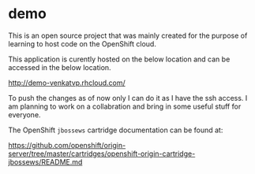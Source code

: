 demo
=======

This is an open source project that was mainly created for the purpose of learning to host code on the OpenShift cloud.

This application is curently hosted on the below location and can be accessed in the below location.

http://demo-venkatvp.rhcloud.com/

To push the changes as of now only I can do it as I have the ssh access. I am planning to work on a collabration and bring
in some useful stuff for everyone.



The OpenShift `jbossews` cartridge documentation can be found at:

https://github.com/openshift/origin-server/tree/master/cartridges/openshift-origin-cartridge-jbossews/README.md

